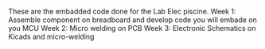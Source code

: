 These are the embadded code done for the Lab Elec piscine.
Week 1: Assemble component on breadboard and develop code you will embade on you MCU
Week 2: Micro welding on PCB
Week 3: Electronic Schematics on Kicads and micro-welding
